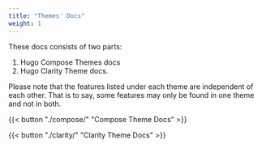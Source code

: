 ```yaml
---
title: "Themes' Docs"
weight: 1
---
```


These docs consists of two parts:

1. Hugo Compose Themes docs
2. Hugo Clarity Theme docs.

Please note that the features listed under each theme are independent of each other. That is to say, some features may only be found in one theme and not in both.

<!-- That content is better than dummy lorem ipsum 2) That content serves a good real-world demo for this theme 3) Publish more structured docs for each theme which are better than long blocky READMEs -->

{{< button "./compose/" "Compose Theme Docs" >}}

{{< button "./clarity/" "Clarity Theme Docs" >}}